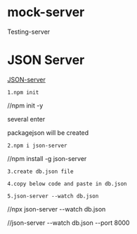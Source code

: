 # mock-server
Testing-server

# JSON Server
[JSON-server](https://www.npmjs.com/package/json-server)

`1.npm init`

//npm init -y

several enter

packagejson will be created

`2.npm i json-server`

//npm install -g json-server

`3.create db.json file`

`4.copy below code and paste in db.json`

`5.json-server --watch db.json`

//npx json-server --watch db.json

//json-server --watch db.json --port 8000
